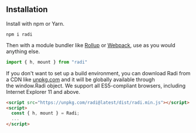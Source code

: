 ## Installation

Install with npm or Yarn.

```
npm i radi
```

Then with a module bundler like [Rollup](https://rollupjs.org/) or [Webpack](https://webpack.js.org/), use as you would anything else.

```js
import { h, mount } from "radi"
```

If you don't want to set up a build environment, you can download Radi from a CDN like [unpkg.com](https://unpkg.com/radi@latest/dist/radi.min.js) and it will be globally available through the window.Radi object. We support all ES5-compliant browsers, including Internet Explorer 11 and above.

```html
<script src="https://unpkg.com/radi@latest/dist/radi.min.js"></script>
<script>
  const { h, mount } = Radi;
  ...
</script>
```
